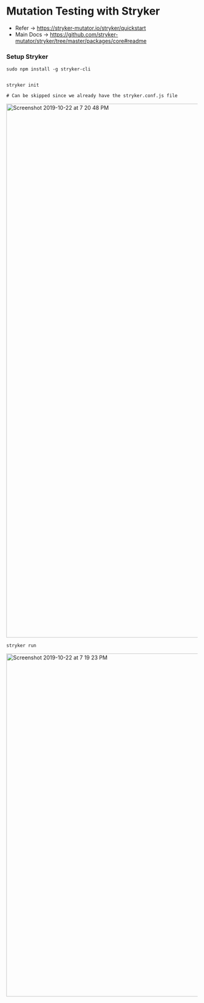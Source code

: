 # Mutation Testing with Stryker

- Refer -> https://stryker-mutator.io/stryker/quickstart
- Main Docs -> https://github.com/stryker-mutator/stryker/tree/master/packages/core#readme

### Setup Stryker 


```console
sudo npm install -g stryker-cli 
```

```console

stryker init

# Can be skipped since we already have the stryker.conf.js file
```
<img width="1407" alt="Screenshot 2019-10-22 at 7 20 48 PM" src="https://user-images.githubusercontent.com/25258877/67292791-1a81d700-f501-11e9-9d83-7fd40052456c.png">



```
stryker run
```
<img width="904" alt="Screenshot 2019-10-22 at 7 19 23 PM" src="https://user-images.githubusercontent.com/25258877/67292661-ee665600-f500-11e9-9732-65c85bbb8ac3.png">
